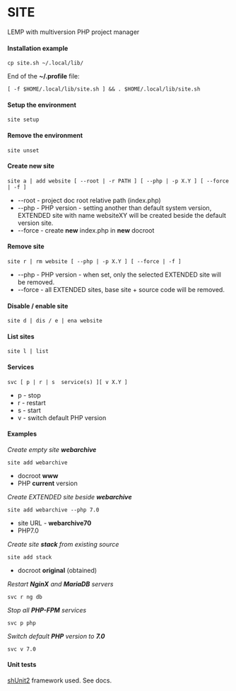 # SITE
LEMP with multiversion PHP project manager

#### Installation example
```
cp site.sh ~/.local/lib/
```
End of the **~/.profile** file:
```
[ -f $HOME/.local/lib/site.sh ] && . $HOME/.local/lib/site.sh
```
#### Setup the environment
```
site setup
```
#### Remove the environment
```
site unset
```
#### Create new site
```
site a | add website [ --root | -r PATH ] [ --php | -p X.Y ] [ --force | -f ]
```
* --root - project doc root relative path (index.php)
* --php	- PHP version - setting another than default system version, EXTENDED site with name websiteXY will be created beside the default version site.
* --force - create **new** index.php in **new** docroot
#### Remove site
```
site r | rm website [ --php | -p X.Y ] [ --force | -f ]
```
* --php - PHP version - when set, only the selected EXTENDED site will be removed.
* --force - all EXTENDED sites, base site + source code will be removed.
#### Disable / enable site
```
site d | dis / e | ena website
```
#### List sites
```
site l | list
```
#### Services
```
svc [ p | r | s  service(s) ][ v X.Y ]
```
* p - stop
* r - restart
* s - start
* v - switch default PHP version

#### Examples
_Create empty site **webarchive**_
```
site add webarchive
```
* docroot **www**
* PHP **current** version

_Create EXTENDED site beside **webarchive**_
```
site add webarchive --php 7.0
```
* site URL - **webarchive70**
* PHP7.0

_Create site **stack** from existing source_
```
site add stack
```
* docroot **original** (obtained)

_Restart **NginX** and **MariaDB** servers_
```
svc r ng db
```
_Stop all **PHP-FPM** services_
```
svc p php
```
_Switch default **PHP** version to **7.0**_
```
svc v 7.0
```
#### Unit tests
[shUnit2](https://github.com/kward/shunit2) framework used. See docs.
